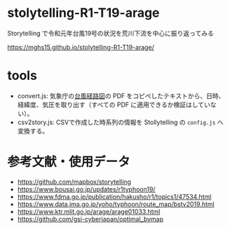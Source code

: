 # stolytelling-R1-T19-arage
Storytelling で令和元年台風19号の状況を荒川下流を中心に振り返ってみる

https://mghs15.github.io/stolytelling-R1-T19-arage/

# tools
* convert.js: 気象庁の[台風経路図](https://www.data.jma.go.jp/yoho/typhoon/route_map/index.html)の PDF をコピペしたテキストから、日時、経緯度、気圧を取り出す（すべての PDF に適用できるか検証はしていない）。
* csv2story.js: CSVで作成した時系列の情報を Stollytelling の `config.js` へ変換する。

# 参考文献・使用データ

* https://github.com/mapbox/storytelling
* https://www.bousai.go.jp/updates/r1typhoon19/
* https://www.fdma.go.jp/publication/hakusho/r1/topics1/47534.html
* https://www.data.jma.go.jp/yoho/typhoon/route_map/bstv2019.html
* https://www.ktr.mlit.go.jp/arage/arage01033.html
* https://github.com/gsi-cyberjapan/optimal_bvmap
